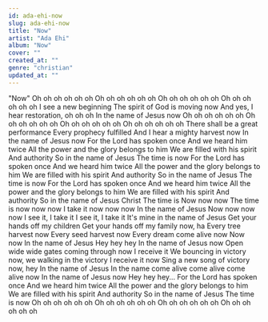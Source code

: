 ```yaml
---
id: ada-ehi-now
slug: ada-ehi-now
title: "Now"
artist: "Ada Ehi"
album: "Now"
cover: ""
created_at: ""
genre: "christian"
updated_at: ""
---
```


"Now"
Oh oh oh oh oh oh
Oh oh oh oh oh oh
Oh oh oh oh oh oh
Oh oh oh oh oh oh
I see a new beginning
The spirit of God is moving now
And yes, I hear restoration, oh oh oh
In the name of Jesus now
Oh oh oh oh oh oh
Oh oh oh oh oh oh
Oh oh oh oh oh oh
Oh oh oh oh oh oh
There shall be a great performance
Every prophecy fulfilled
And I hear a mighty harvest now
In the name of Jesus now
For the Lord has spoken once
And we heard him twice
All the power and the glory belongs to him
We are filled with his spirit
And authority
So in the name of Jesus
The time is now
For the Lord has spoken once
And we heard him twice
All the power and the glory belongs to him
We are filled with his spirit
And authority
So in the name of Jesus
The time is now
For the Lord has spoken once
And we heard him twice
All the power and the glory belongs to him
We are filled with his spirit
And authority
So in the name of Jesus Christ
The time is
Now now now
The time is now now now
I take it now now now
In the name of Jesus
Now now now now
I see it, I take it
I see it, I take it
It's mine in the name of Jesus
Get your hands off my children
Get your hands off my family now, ha
Every tree harvest now
Every seed harvest now
Every dream come alive now
Now now
In the name of Jesus
Hey hey hey
In the name of Jesus now
Open wide wide gates coming through now
I receive it
We bouncing in victory now, we walking in the victory
I receive it now
Sing a new song of victory now, hey
In the name of Jesus
In the name come alive come alive come alive now
In the name of Jesus now
Hey hey hey...
For the Lord has spoken once
And we heard him twice
All the power and the glory belongs to him
We are filled with his spirit
And authority
So in the name of Jesus
The time is now
Oh oh oh oh oh oh
Oh oh oh oh oh oh
Oh oh oh oh oh oh
Oh oh oh oh oh oh